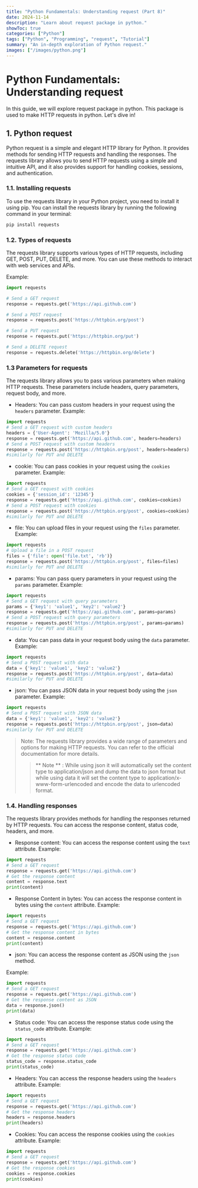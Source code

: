 ```yaml
---
title: "Python Fundamentals: Understanding request (Part 8)"
date: 2024-11-14
description: "Learn about request package in python."
showToc: true
categories: ["Python"]
tags: ["Python", "Programming", "request", "Tutorial"]
summary: "An in-depth exploration of Python request."
images: ["/images/python.png"]
---
```


# Python Fundamentals: Understanding request
In this guide, we will explore request package in python. This package is used to make HTTP requests in python. Let's dive in!

## 1. Python request
Python request is a simple and elegant HTTP library for Python. It provides methods for sending HTTP requests and handling the responses. The requests library allows you to send HTTP requests using a simple and intuitive API, and it also provides support for handling cookies, sessions, and authentication.

### 1.1. Installing requests
To use the requests library in your Python project, you need to install it using pip. You can install the requests library by running the following command in your terminal:

```bash
pip install requests
```

### 1.2. Types of requests
The requests library supports various types of HTTP requests, including GET, POST, PUT, DELETE, and more. You can use these methods to interact with web services and APIs.

Example:
```python
import requests

# Send a GET request
response = requests.get('https://api.github.com')

# Send a POST request
response = requests.post('https://httpbin.org/post')

# Send a PUT request
response = requests.put('https://httpbin.org/put')

# Send a DELETE request
response = requests.delete('https://httpbin.org/delete')
```


### 1.3 Parameters for requests
The requests library allows you to pass various parameters when making HTTP requests. These parameters include headers, query parameters, request body, and more.

- Headers: You can pass custom headers in your request using the `headers` parameter.
Example:
```python
import requests
# Send a GET request with custom headers
headers = {'User-Agent': 'Mozilla/5.0'}
response = requests.get('https://api.github.com', headers=headers)
# Send a POST request with custom headers
response = requests.post('https://httpbin.org/post', headers=headers)
#similarly for PUT and DELETE
```

- cookie: You can pass cookies in your request using the `cookies` parameter.
Example:
```python
import requests
# Send a GET request with cookies
cookies = {'session_id': '12345'}
response = requests.get('https://api.github.com', cookies=cookies)
# Send a POST request with cookies
response = requests.post('https://httpbin.org/post', cookies=cookies)
#similarly for PUT and DELETE
```



- file: You can upload files in your request using the `files` parameter.
Example:
```python
import requests
# Upload a file in a POST request
files = {'file': open('file.txt', 'rb')}
response = requests.post('https://httpbin.org/post', files=files)
#similarly for PUT and DELETE
```


- params: You can pass query parameters in your request using the `params` parameter.
Example:
```python
import requests
# Send a GET request with query parameters
params = {'key1': 'value1', 'key2': 'value2'}
response = requests.get('https://api.github.com', params=params)
# Send a POST request with query parameters
response = requests.post('https://httpbin.org/post', params=params)
#similarly for PUT and DELETE
```

- data: You can pass data in your request body using the `data` parameter.
Example:
```python
import requests
# Send a POST request with data
data = {'key1': 'value1', 'key2': 'value2'}
response = requests.post('https://httpbin.org/post', data=data)
#similarly for PUT and DELETE
```

- json: You can pass JSON data in your request body using the `json` parameter.
Example:
```python
import requests
# Send a POST request with JSON data
data = {'key1': 'value1', 'key2': 'value2'}
response = requests.post('https://httpbin.org/post', json=data)
#similarly for PUT and DELETE
```


> Note: The requests library provides a wide range of parameters and options for making HTTP requests. You can refer to the official documentation for more details.
>> ** Note ** : While using json it will automatically set the content type to application/json and dump the data to json format but while using data it will set the content type to application/x-www-form-urlencoded and encode the data to urlencoded format.

### 1.4. Handling responses
The requests library provides methods for handling the responses returned by HTTP requests. You can access the response content, status code, headers, and more.

- Response content: You can access the response content using the `text` attribute.
Example:
```python
import requests
# Send a GET request
response = requests.get('https://api.github.com')
# Get the response content
content = response.text
print(content)
```

- Response Content in bytes: You can access the response content in bytes using the `content` attribute.
Example:
```python
import requests
# Send a GET request
response = requests.get('https://api.github.com')
# Get the response content in bytes
content = response.content
print(content)
```

- json: You can access the response content as JSON using the `json` method.

Example:
```python
import requests
# Send a GET request
response = requests.get('https://api.github.com')
# Get the response content as JSON
data = response.json()
print(data)
```

- Status code: You can access the response status code using the `status_code` attribute.
Example:
```python
import requests
# Send a GET request
response = requests.get('https://api.github.com')
# Get the response status code
status_code = response.status_code
print(status_code)
```

- Headers: You can access the response headers using the `headers` attribute.
Example:
```python
import requests
# Send a GET request
response = requests.get('https://api.github.com')
# Get the response headers
headers = response.headers
print(headers)
```

- Cookies: You can access the response cookies using the `cookies` attribute.
Example:
```python
import requests
# Send a GET request
response = requests.get('https://api.github.com')
# Get the response cookies
cookies = response.cookies
print(cookies)
```



